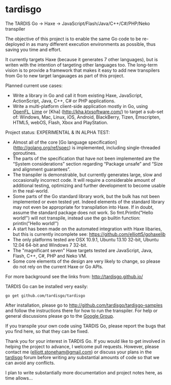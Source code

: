 tardisgo
========

The TARDIS Go -> Haxe -> JavaScript/Flash/Java/C++/C#/PHP/Neko transpiler 

The objective of this project is to enable the same Go code to be re-deployed in  as many different execution environments as possible, thus saving you time and effort. 

It currently targets Haxe (because it generates 7 other languages), but is writen with the intention of targeting other languages too. The long-term vision is to provide a framework that makes it easy to add new transpilers from Go to new target langauages as part of this project.

Planned current use cases: 
- Write a library in Go and call it from  existing Haxe, JavaScript, ActionScript, Java, C++, C# or PHP applications.
- Write a multi-platform client-side application mostly in Go, using [OpenFL](http://openfl.org), [Lime](https://github.com/openfl/lime) or [Kha] (http://kha.ktxsoftware.com/) to target a sub-set of: 
Windows,
Mac,
Linux,
iOS,
Android,
BlackBerry,
Tizen,
Emscripten,
HTML5,
webOS,
Flash,
Xbox and PlayStation.


Project status: EXPERIMENTAL & IN ALPHA TEST:
- Almost all of the core [Go language specification] (http://golang.org/ref/spec) is implemented, including single-threaded goroutines.
- The parts of the specification that have not been implemented are the “System considerations” section regarding “Package unsafe” and “Size and alignment guarantees”. 
- The transpiler is demonstrable, but currently generates large, slow and occasionally incorrect code. It will require a considerable amount of additional testing, optimizing and further development to become usable in the real-world.
- Some parts of the Go standard library work, but the bulk has not been implemented or even tested yet. Indeed elements of the standard library may not even be appropriate for transpilation into Haxe. If in doubt, assume the standard package does not work. So fmt.Println("Hello world!") will not transpile, instead use the go builtin function: println("Hello world!")
- A start has been made on the automated integration with Haxe libaries, but this is currently incomplete see: https://github.com/elliott5/gohaxelib
- The only platforms tested are OSX 10.9.1, Ubuntu 13.10 32-bit, Ubuntu 12.04 64-bit and Windows 7 32-bit. 
- The "magnificant seven" Haxe targets tested are JavaScript, Java, Flash, C++, C#, PHP and Neko VM. 
- Some core elements of the design are very likely to change, so please do not rely on the current Haxe or Go APIs.

For more background see the links from: http://tardisgo.github.io/

TARDIS Go can be installed very easily:
```
go get github.com/tardisgo/tardisgo
```

After installation, please go to http://github.com/tardisgo/tardisgo-samples and follow the instructions there for how to run the transpiler. 
For help or general discussions please go to the [Google Group](https://groups.google.com/d/forum/tardisgo). 

If you transpile your own code using TARDIS Go, please report the bugs that you find here, so that they can be fixed.

Thank you for your interest in TARDIS Go. If you would like to get involved in helping the project to advance, I welcome pull requests. However, please contact me (elliott.stoneham@gmail.com) or discuss your plans in the [tardisgo](https://groups.google.com/d/forum/tardisgo) forum before writing any substantial amounts of code so that we can avoid any conflicts. 

I plan to write substantially more documentation and project notes here, as time allows...
